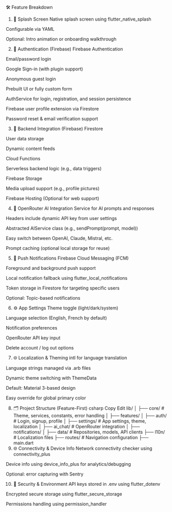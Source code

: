 🛠️ Feature Breakdown
1. 🧱 Splash Screen
Native splash screen using flutter_native_splash

Configurable via YAML

Optional: Intro animation or onboarding walkthrough

2. 🔐 Authentication (Firebase)
Firebase Authentication

Email/password login

Google Sign-in (with plugin support)

Anonymous guest login

Prebuilt UI or fully custom form

AuthService for login, registration, and session persistence

Firebase user profile extension via Firestore

Password reset & email verification support

3. 📡 Backend Integration (Firebase)
Firestore

User data storage

Dynamic content feeds

Cloud Functions

Serverless backend logic (e.g., data triggers)

Firebase Storage

Media upload support (e.g., profile pictures)

Firebase Hosting (Optional for web support)

4. 🧠 OpenRouter AI Integration
Service for AI prompts and responses

Headers include dynamic API key from user settings

Abstracted AIService class (e.g., sendPrompt(prompt, model))

Easy switch between OpenAI, Claude, Mistral, etc.

Prompt caching (optional local storage for reuse)

5. 🔔 Push Notifications
Firebase Cloud Messaging (FCM)

Foreground and background push support

Local notification fallback using flutter_local_notifications

Token storage in Firestore for targeting specific users

Optional: Topic-based notifications

6. ⚙️ App Settings
Theme toggle (light/dark/system)

Language selection (English, French by default)

Notification preferences

OpenRouter API key input

Delete account / log out options

7. 🌐 Localization & Theming
intl for language translation

Language strings managed via .arb files

Dynamic theme switching with ThemeData

Default: Material 3-based design

Easy override for global primary color

8. 🗂️ Project Structure (Feature-First)
csharp
Copy
Edit
lib/
│
├── core/             # Theme, services, constants, error handling
│
├── features/
│   ├── auth/         # Login, signup, profile
│   ├── settings/     # App settings, theme, localization
│   ├── ai_chat/      # OpenRouter integration
│   ├── notifications/
│
├── data/             # Repositories, models, API clients
├── l10n/             # Localization files
├── routes/           # Navigation configuration
├── main.dart
9. 🌐 Connectivity & Device Info
Network connectivity checker using connectivity_plus

Device info using device_info_plus for analytics/debugging

Optional: error capturing with Sentry

10. 🔐 Security & Environment
API keys stored in .env using flutter_dotenv

Encrypted secure storage using flutter_secure_storage

Permissions handling using permission_handler